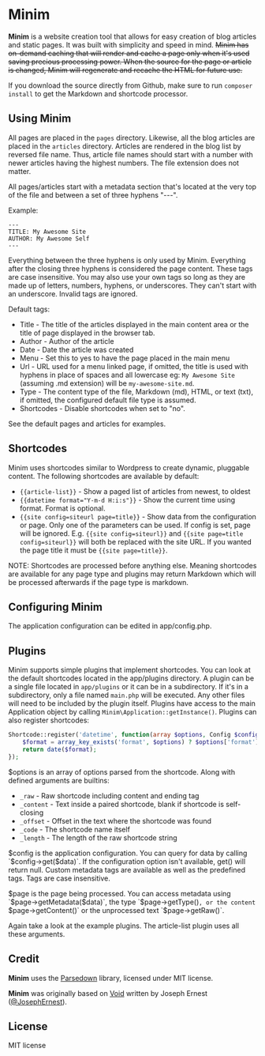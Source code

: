 Minim
=====

**Minim** is a website creation tool that allows for easy creation of blog articles and static pages. It was built with simplicity and speed in mind. ~~Minim has on-demand caching that will render and cache a page only when it's used saving precious processing power. When the source for the page or article is changed, Minim will regenerate and recache the HTML for future use.~~

If you download the source directly from Github, make sure to run `composer install` to get the Markdown and shortcode processor.

Using Minim
-----------

All pages are placed in the `pages` directory. Likewise, all the blog articles are placed in the `articles` directory. Articles are rendered in the blog list by reversed file name. Thus, article file names should start with a number with newer articles having the highest numbers. The file extension does not matter.

All pages/articles start with a metadata section that's located at the very top of the file and between a set of three hyphens "---".

Example:

```
---
TITLE: My Awesome Site
AUTHOR: My Awesome Self
---
```

Everything between the three hyphens is only used by Minim. Everything after the closing three hyphens is considered the page content. These tags are case insensitive. You may also use your own tags so long as they are made up of letters, numbers, hyphens, or underscores. They can't start with an underscore. Invalid tags are ignored.

Default tags:

- Title - The title of the articles displayed in the main content area or the title of page displayed in the browser tab.
- Author - Author of the article
- Date - Date the article was created
- Menu - Set this to yes to have the page placed in the main menu
- Url - URL used for a menu linked page, if omitted, the title is used with hyphens in place of spaces and all lowercase eg: `My Awesome Site` (assuming .md extension) will be `my-awesome-site.md`.
- Type - The content type of the file, Markdown (md), HTML, or text (txt), if omitted, the configured default file type is assumed.
- Shortcodes - Disable shortcodes when set to "no".

See the default pages and articles for examples.

Shortcodes
----------

Minim uses shortcodes similar to Wordpress to create dynamic, pluggable content. The following shortcodes are available by default:

- `{{article-list}}` - Show a paged list of articles from newest, to oldest
- `{{datetime format="Y-m-d H:i:s"}}` - Show the current time using format. Format is optional.
- `{{site config=siteurl page=title}}` - Show data from the configuration or page. Only one of the parameters can be used. If config is set, page will be ignored. E.g. `{{site config=siteurl}}` and `{{site page=title config=siteurl}}` will both be replaced with the site URL. If you wanted the page title it must be `{{site page=title}}`.

NOTE: Shortcodes are processed before anything else. Meaning shortcodes are available for any page type and plugins may return Markdown which will be processed afterwards if the page type is markdown.

Configuring Minim
-----------------

The application configuration can be edited in app/config.php.

Plugins
-------

Minim supports simple plugins that implement shortcodes. You can look at the default shortcodes located in the app/plugins directory. A plugin can be a single file located in `app/plugins` or it can be in a subdirectory. If it's in a subdirectory, only a file named `main.php` will be executed. Any other files will need to be included by the plugin itself. Plugins have access to the main Application object by calling `Minim\Application::getInstance()`. Plugins can also register shortcodes:

```php
Shortcode::register('datetime', function(array $options, Config $config, Page $page) {
    $format = array_key_exists('format', $options) ? $options['format'] : 'Y-m-d H:i:s';
    return date($format);
});
```

$options is an array of options parsed from the shortcode. Along with defined arguments are builtins:

- `_raw` - Raw shortcode including content and ending tag
- `_content` - Text inside a paired shortcode, blank if shortcode is self-closing
- `_offset` - Offset in the text where the shortcode was found
- `_code` - The shortcode name itself
- `_length` - The length of the raw shortcode string

$config is the application configuration. You can query for data by calling `$config->get($data)`. If the configuration option isn't available, get() will return null. Custom metadata tags are available as well as the predefined tags. Tags are case insensitive.

$page is the page being processed. You can access metadata using `$page->getMetadata($data)`, the type `$page->getType()`, or the content `$page->getContent()` or the unprocessed text `$page->getRaw()`.

Again take a look at the example plugins. The article-list plugin uses all these arguments.

Credit
------

**Minim** uses the [Parsedown](http://github.com/erusev/parsedown) library, licensed under MIT license.

**Minim** was originally based on [Void](http://www.thisisvoid.org/) written by Joseph Ernest ([@JosephErnest](http:/twitter.com/JosephErnest)).

License
-------

MIT license
